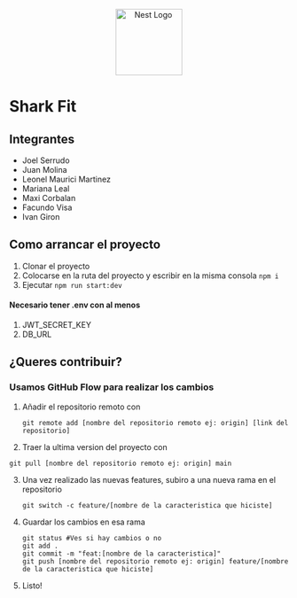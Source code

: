 <p align="center">
  <a href="http://nestjs.com/" target="blank"><img src="https://nestjs.com/img/logo-small.svg" width="120" alt="Nest Logo" /></a>
</p>

[circleci-image]: https://img.shields.io/circleci/build/github/nestjs/nest/master?token=abc123def456
[circleci-url]: https://circleci.com/gh/nestjs/nest
# Shark Fit

## Integrantes

- Joel Serrudo
- Juan Molina
- Leonel Maurici Martinez
- Mariana Leal
- Maxi Corbalan
- Facundo Visa
- Ivan Giron

## Como arrancar el proyecto

1. Clonar el proyecto
2. Colocarse en la ruta del proyecto y escribir en la misma consola ``` npm i ``` 
3. Ejecutar ```npm run start:dev ```

#### Necesario tener .env con al menos

1. JWT_SECRET_KEY
2. DB_URL

## ¿Queres contribuir?
### Usamos GitHub Flow para realizar los cambios
1. Añadir el repositorio remoto con
   ```
   git remote add [nombre del repositorio remoto ej: origin] [link del repositorio]
   ```
2. Traer la ultima version del proyecto con
  ```
  git pull [nombre del repositorio remoto ej: origin] main
  ```
3. Una vez realizado las nuevas features, subiro a una nueva rama en el repositorio
   ```
   git switch -c feature/[nombre de la caracteristica que hiciste]
   ```
4. Guardar los cambios en esa rama
   ```
   git status #Ves si hay cambios o no
   git add .
   git commit -m "feat:[nombre de la caracteristica]"
   git push [nombre del repositorio remoto ej: origin] feature/[nombre de la caracteristica que hiciste]
   ```
5. Listo!
